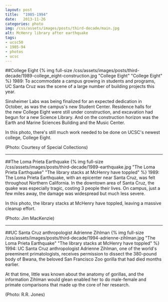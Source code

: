 ```yaml
---
layout: post
title:  "1985-1994"
date:   2013-11-26
categories: photo
img: /css/assets/images/posts/third-decade/main.jpg
alt: McHenry library after earthquake
tags: 
- ucsc50
- 1985-94
- photos
- ucsc
---
```


##College Eight
{% img full-size /css/assets/images/posts/third-decade/1989-college_eight-construction.jpg "College Eight" "College Eight" %}
1989: To accommodate a campus growing in students and programs, UC Santa Cruz was the scene of a large number of building projects this year.

Sinsheimer Labs was being finalized for an expected dedication in October, as was the campus's new Student Center. Residence halls for the new College Eight were still under construction, and excavation had begun for a new Science Library. And on the construction horizon was the Earth and Marine Sciences Building and the Music Center.

In this photo, there's still much work needed to be done on UCSC's newest college, College Eight.

(Photo: Courtesy of Special Collections)

***

##The Loma Prieta Earthquake
{% img full-size /css/assets/images/posts/third-decade/1989-earthquake.jpg "The Loma Prieta Earthquake" "The library stacks at McHenry have toppled" %}
1989: The Loma Prieta Earthquake, with an epicenter near Santa Cruz, was felt throughout Northern California. In the downtown area of Santa Cruz, the quake was especially tragic, costing 3 people their lives. On campus, just a few miles away, the damage was widespread but much less severe.

In this photo, the library stacks at McHenry have toppled, leaving a massive cleanup effort.

(Photo: Jim MacKenzie)

***

##UC Santa Cruz anthropologist Adrienne Zihlman
{% img full-size /css/assets/images/posts/third-decade/1994-adrienne-zihlman.jpg "The Loma Prieta Earthquake" "The library stacks at McHenry have toppled" %}
1994: UC Santa Cruz anthropologist Adrienne Zihlman, one of the world's preeminent primatologists, receives permission to dissect the 380-pound body of Bwana, the beloved San Francisco Zoo gorilla that had died months earlier.

At that time, little was known about the anatomy of gorillas, and the information Zihlman would glean enabled her to do male-female and primate comparisons that made up the core of her research.

(Photo: R.R. Jones)